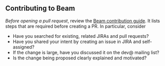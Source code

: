 <!--
    Licensed to the Apache Software Foundation (ASF) under one
    or more contributor license agreements.  See the NOTICE file
    distributed with this work for additional information
    regarding copyright ownership.  The ASF licenses this file
    to you under the Apache License, Version 2.0 (the
    "License"); you may not use this file except in compliance
    with the License.  You may obtain a copy of the License at

      http://www.apache.org/licenses/LICENSE-2.0

    Unless required by applicable law or agreed to in writing,
    software distributed under the License is distributed on an
    "AS IS" BASIS, WITHOUT WARRANTIES OR CONDITIONS OF ANY
    KIND, either express or implied.  See the License for the
    specific language governing permissions and limitations
    under the License.
-->

## Contributing to Beam

*Before opening a pull request*, review the 
[Beam contribution guide](https://beam.apache.org/contribute/). 
It lists steps that are required before creating a PR. In particular, consider

- Have you searched for existing, related JIRAs and pull requests?
- Have you shared your intent by creating an issue in JIRA and self-assigned?
- If the change is large, have you discussed it on the dev@ mailing list?
- Is the change being proposed clearly explained and motivated?
